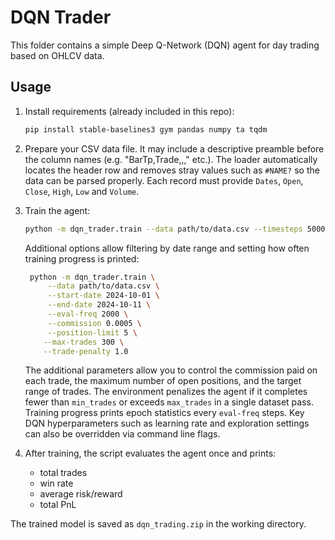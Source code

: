 # DQN Trader

This folder contains a simple Deep Q-Network (DQN) agent for day trading based on OHLCV data.

## Usage

1. Install requirements (already included in this repo):
   ```bash
   pip install stable-baselines3 gym pandas numpy ta tqdm
   ```

2. Prepare your CSV data file. It may include a descriptive preamble before the column names (e.g. "BarTp,Trade,,," etc.). The loader automatically locates the header row and removes stray values such as `#NAME?` so the data can be parsed properly. Each record must provide `Dates`, `Open`, `Close`, `High`, `Low` and `Volume`.

3. Train the agent:
   ```bash
   python -m dqn_trader.train --data path/to/data.csv --timesteps 50000 --min_trades 30
   ```
   Additional options allow filtering by date range and setting how often training progress is printed:
   ```bash
    python -m dqn_trader.train \
        --data path/to/data.csv \
        --start-date 2024-10-01 \
        --end-date 2024-10-11 \
        --eval-freq 2000 \
        --commission 0.0005 \
        --position-limit 5 \
       --max-trades 300 \
       --trade-penalty 1.0
   ```
    The additional parameters allow you to control the commission paid on each
    trade, the maximum number of open positions, and the target range of trades.
    The environment penalizes the agent if it completes fewer than
    `min_trades` or exceeds `max_trades` in a single dataset pass. Training
    progress prints epoch statistics every `eval-freq` steps. Key DQN
    hyperparameters such as learning rate and exploration settings can also be
    overridden via command line flags.

4. After training, the script evaluates the agent once and prints:
   - total trades
   - win rate
   - average risk/reward
   - total PnL

The trained model is saved as `dqn_trading.zip` in the working directory.
